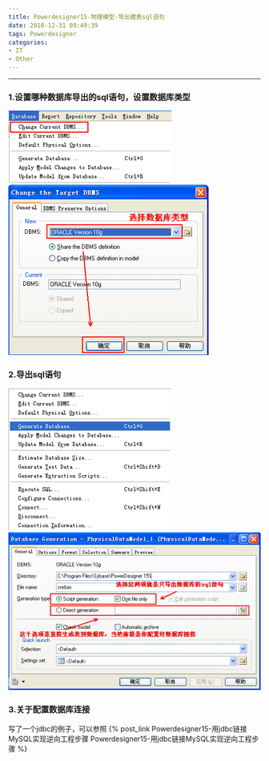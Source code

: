 ```yaml
---
title: Powerdesigner15-物理模型-导出建表sql语句
date: 2010-12-31 09:49:39
tags: Powerdesigner
categories:
- IT
- Other
---
```



<!-- toc -->

---

### 1.设置哪种数据库导出的sql语句，设置数据库类型
![](Powerdesigner15-物理模型-导出建表sql语句/01.png)
![](Powerdesigner15-物理模型-导出建表sql语句/02.png)

### 2.导出sql语句
![](Powerdesigner15-物理模型-导出建表sql语句/03.png)
![](Powerdesigner15-物理模型-导出建表sql语句/04.png)

### 3.关于配置数据库连接
写了一个jdbc的例子，可以参照 {% post_link Powerdesigner15-用jdbc链接MySQL实现逆向工程步骤 Powerdesigner15-用jdbc链接MySQL实现逆向工程步骤 %}